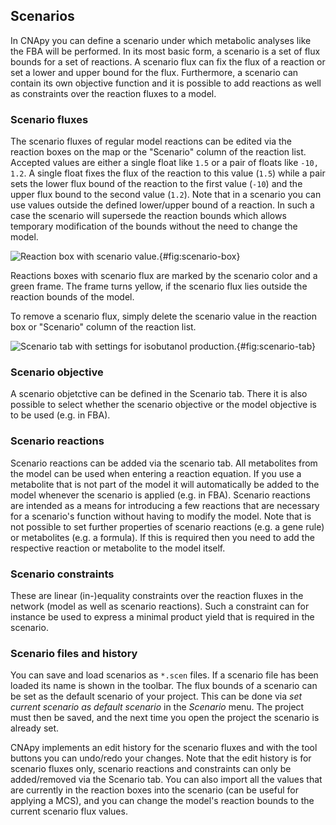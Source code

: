 ## Scenarios

In CNApy you can define a scenario under which metabolic analyses like the FBA will be performed.
In its most basic form, a scenario is a set of flux bounds for a set of reactions. A scenario flux can fix the flux of a reaction or set a lower and upper bound for the flux.
Furthermore, a scenario can contain its own objective function and it is possible to add reactions as well as constraints over the reaction fluxes to a model.

### Scenario fluxes

The scenario fluxes of regular model reactions can be edited via the reaction boxes on the map or the "Scenario" column of the reaction list.
Accepted values are either a single float like `1.5` or a pair of floats like `-10, 1.2`.
A single float fixes the flux of the reaction to this value (`1.5`) while a pair sets the lower flux bound of the reaction to the first value (`-10`) and the upper flux bound to the second value (`1.2`).
Note that in a scenario you can use values outside the defined lower/upper bound of a reaction. In such a case the scenario will supersede the reaction bounds which allows temporary modification of the bounds without the need to change the model.

![
**Reaction box with scenario value.**
](https://raw.githubusercontent.com/cnapy-org/CNApy-guide/main/content/images/scenario-box.png "Reaction box with scenario value"){#fig:scenario-box}

Reactions boxes with scenario flux are marked by the scenario color and a green frame.
The frame turns yellow, if the scenario flux lies outside the reaction bounds of the model.

To remove a scenario flux, simply delete the scenario value in the reaction box or "Scenario" column of the reaction list.

![
**Scenario tab with settings for isobutanol production.**
](https://raw.githubusercontent.com/cnapy-org/CNApy-guide/main/content/images/scenario-tab.png "Reaction box with scenario value"){#fig:scenario-tab}

### Scenario objective

A scenario objetctive can be defined in the Scenario tab. There it is also possible to select whether the scenario objective or the model objective is to be used (e.g. in FBA).

### Scenario reactions

Scenario reactions can be added via the scenario tab. All metabolites from the model can be used when entering a reaction equation. If you use a metabolite that is not part of the model it will automatically be added to the model whenever the scenario is applied (e.g. in FBA). Scenario reactions are intended as a means for introducing a few reactions that are necessary for a scenario's function without having to modify the model. Note that is not possible to set further properties of scenario reactions (e.g. a gene rule) or metabolites (e.g. a formula). If this is required then you need to add the respective reaction or metabolite to the model itself.

### Scenario constraints

These are linear (in-)equality constraints over the reaction fluxes in the network (model as well as scenario reactions). Such a constraint can for instance be used to express a minimal product yield that is required in the scenario.

### Scenario files and history

You can save and load scenarios as `*.scen` files. If a scenario file has been loaded its name is shown in the toolbar.
The flux bounds of a scenario can be set as the default scenario of your project.
This can be done via *set current scenario as default scenario* in the *Scenario* menu.
The project must then be saved, and the next time you open the project the scenario is already set.


CNApy implements an edit history for the scenario fluxes and with the tool buttons you can undo/redo your changes. Note that the edit history is for scenario fluxes only, scenario reactions and constraints can only be added/removed via the Scenario tab.
You can also import all the values that are currently in the reaction boxes into the scenario (can be useful for applying a MCS), and you can change the model's reaction bounds to the current scenario flux values.
